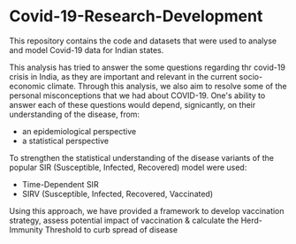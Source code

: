 # Covid-19-Research-Development

This repository contains the code and datasets that were used to analyse and model Covid-19 data for Indian states.

This analysis has tried to answer the some questions regarding thr covid-19 crisis in India, as they are important and relevant in the current socio-economic climate. Through this analysis, we also aim to resolve some of the personal misconceptions that we had about COVID-19. One's ability to answer each of these questions would depend, signicantly, on their understanding of the disease, from:
- an epidemiological perspective
- a statistical perspective

To strengthen the statistical understanding of the disease variants of the popular SIR (Susceptible, Infected, Recovered) model were used:
- Time-Dependent SIR
- SIRV (Susceptible, Infected, Recovered, Vaccinated)

Using this approach, we have provided a framework to develop vaccination strategy, assess potential impact of vaccination & calculate the Herd-Immunity Threshold to curb spread of disease




